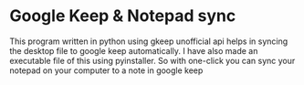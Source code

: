 # Google Keep & Notepad sync
This program written in python using gkeep unofficial api helps in syncing the desktop file to google keep automatically. 
I have also made an executable file of this using pyinstaller. So with one-click you can sync your notepad on your computer
to a note in google keep
